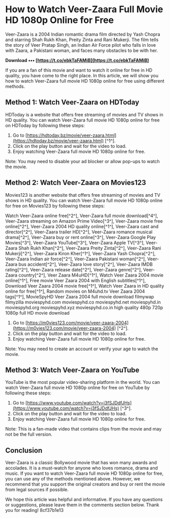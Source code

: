 # How to Watch Veer-Zaara Full Movie HD 1080p Online for Free
  
Veer-Zaara is a 2004 Indian romantic drama film directed by Yash Chopra and starring Shah Rukh Khan, Preity Zinta and Rani Mukerji. The film tells the story of Veer Pratap Singh, an Indian Air Force pilot who falls in love with Zaara, a Pakistani woman, and faces many obstacles to be with her.
 
**Download ••• [https://t.co/ebkTaFAMiB](https://t.co/ebkTaFAMiB)**


  
If you are a fan of this movie and want to watch it online for free in HD quality, you have come to the right place. In this article, we will show you how to watch Veer-Zaara full movie HD 1080p online for free using different methods.
  
## Method 1: Watch Veer-Zaara on HDToday
  
HDToday is a website that offers free streaming of movies and TV shows in HD quality. You can watch Veer-Zaara full movie HD 1080p online for free on HDToday by following these steps:
  
1. Go to [https://hdtoday.bz/movie/veer-zaara.html](https://hdtoday.bz/movie/veer-zaara.html) [^1^].
2. Click on the play button and wait for the video to load.
3. Enjoy watching Veer-Zaara full movie HD 1080p online for free.

Note: You may need to disable your ad blocker or allow pop-ups to watch the movie.
  
## Method 2: Watch Veer-Zaara on Movies123
  
Movies123 is another website that offers free streaming of movies and TV shows in HD quality. You can watch Veer-Zaara full movie HD 1080p online for free on Movies123 by following these steps:
 
Watch Veer-Zaara online free[^2^],  Veer-Zaara full movie download[^4^],  Veer-Zaara streaming on Amazon Prime Video[^3^],  Veer-Zaara movie free online[^2^],  Veer-Zaara 2004 HD quality online[^1^],  Veer-Zaara cast and director[^2^],  Veer-Zaara trailer HD[^2^],  Veer-Zaara romance musical drama[^2^],  Veer-Zaara buy or rent online[^3^],  Veer-Zaara Google Play Movies[^3^],  Veer-Zaara YouTube[^3^],  Veer-Zaara Apple TV[^3^],  Veer-Zaara Shah Rukh Khan[^2^],  Veer-Zaara Preity Zinta[^2^],  Veer-Zaara Rani Mukerji[^2^],  Veer-Zaara Kiron Kher[^1^],  Veer-Zaara Yash Chopra[^2^],  Veer-Zaara Indian air force[^2^],  Veer-Zaara Pakistani woman[^2^],  Veer-Zaara bus accident[^2^],  Veer-Zaara love story[^2^],  Veer-Zaara IMDB rating[^2^],  Veer-Zaara release date[^2^],  Veer-Zaara genre[^2^],  Veer-Zaara country[^2^],  Veer Zaara M4uHD[^1^],  Watch Veer Zaara 2004 movie online[^1^],  Free movie Veer Zaara 2004 with English subtitles[^1^],  Download Veer Zaara 2004 movie free[^1^],  Watch Veer Zaara in HD quality online for free[^1^],  Random movies on M4uhd.tv Veer Zaara 2004 tags[^1^],  MovieSpyHD Veer Zaara 2004 full movie download filmywap filmyzilla moviespyhd.com moviespyhd.co moviespyhd.net moviespyhd.in moviespyhd.org moviespyhd.xyz moviespyhd.co.in high quality 480p 720p 1080p full HD movie download

1. Go to [https://m0vies123.com/movie/veer-zaara-2004](https://m0vies123.com/movie/veer-zaara-2004) [^2^].
2. Click on the play button and wait for the video to load.
3. Enjoy watching Veer-Zaara full movie HD 1080p online for free.

Note: You may need to create an account or verify your age to watch the movie.
  
## Method 3: Watch Veer-Zaara on YouTube
  
YouTube is the most popular video-sharing platform in the world. You can watch Veer-Zaara full movie HD 1080p online for free on YouTube by following these steps:

1. Go to [https://www.youtube.com/watch?v=j3fSJDdfJHs](https://www.youtube.com/watch?v=j3fSJDdfJHs) [^3^].
2. Click on the play button and wait for the video to load.
3. Enjoy watching Veer-Zaara full movie HD 1080p online for free.

Note: This is a fan-made video that contains clips from the movie and may not be the full version.
  
## Conclusion
  
Veer-Zaara is a classic Bollywood movie that has won many awards and accolades. It is a must-watch for anyone who loves romance, drama and music. If you want to watch Veer-Zaara full movie HD 1080p online for free, you can use any of the methods mentioned above. However, we recommend that you support the original creators and buy or rent the movie from legal sources if possible.
  
We hope this article was helpful and informative. If you have any questions or suggestions, please leave them in the comments section below. Thank you for reading!
 8cf37b1e13
 
